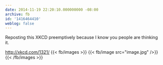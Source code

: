 ```yaml
---
date: 2014-11-19 22:20:10.000000000 -08:00
archive: fb
id: '1416464410'
weblog: false
---
```


Reposting this XKCD preemptively because I know you people are thinking it.

http://xkcd.com/1321/
{{< fb/images >}}
{{< fb/image src="image.jpg" />}}
{{< /fb/images >}}
